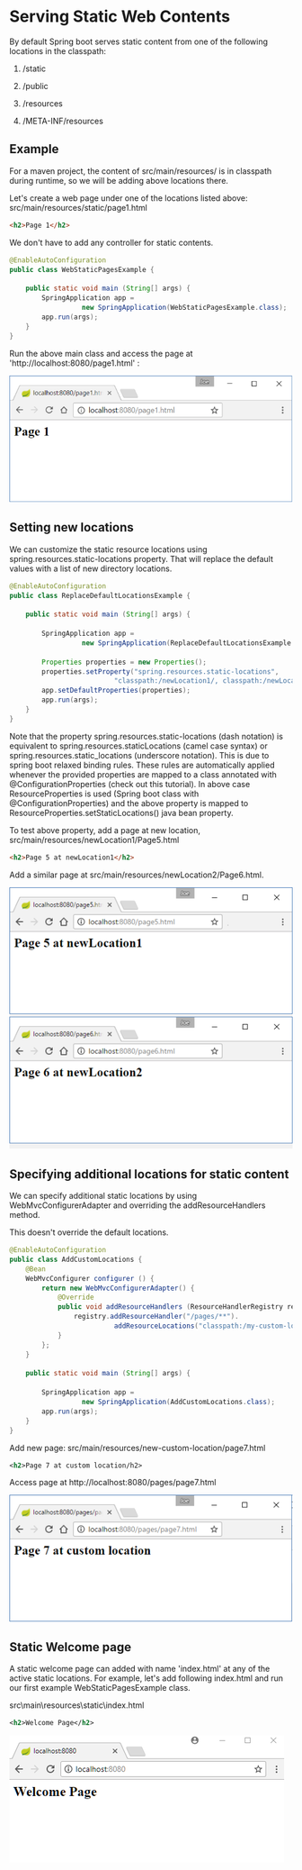 # Serving Static Web Contents

By default Spring boot serves static content from one of the following locations in the classpath:

1. /static

2. /public

3. /resources

4. /META-INF/resources

## Example

For a maven project, the content of src/main/resources/ is in classpath during runtime, so we will be adding above locations there.

Let's create a web page under one of the locations listed above: src/main/resources/static/page1.html

```html
<h2>Page 1</h2>
```

We don't have to add any controller for static contents.

```java
@EnableAutoConfiguration
public class WebStaticPagesExample {

    public static void main (String[] args) {
        SpringApplication app =
                  new SpringApplication(WebStaticPagesExample.class);
        app.run(args);
    }
}
```

Run the above main class and access the page at 'http://localhost:8080/page1.html' :

![module](images/output1.png)


## Setting new locations

We can customize the static resource locations using spring.resources.static-locations property. That will replace the default values with a list of new directory locations.

```java
@EnableAutoConfiguration
public class ReplaceDefaultLocationsExample {

    public static void main (String[] args) {

        SpringApplication app =
                  new SpringApplication(ReplaceDefaultLocationsExample.class);

        Properties properties = new Properties();
        properties.setProperty("spring.resources.static-locations",
                          "classpath:/newLocation1/, classpath:/newLocation2/");
        app.setDefaultProperties(properties);
        app.run(args);
    }
}
```

Note that the property spring.resources.static-locations (dash notation) is equivalent to spring.resources.staticLocations (camel case syntax) or spring.resources.static_locations (underscore notation). This is due to spring boot relaxed binding rules. These rules are automatically applied whenever the provided properties are mapped to a class annotated with @ConfigurationProperties (check out this tutorial). In above case ResourceProperties is used (Spring boot class with @ConfigurationProperties) and the above property is mapped to ResourceProperties.setStaticLocations() java bean property.

To test above property, add a page at new location, src/main/resources/newLocation1/Page5.html

```html
<h2>Page 5 at newLocation1</h2>
```

Add a similar page at src/main/resources/newLocation2/Page6.html.

![module](images/output2.png)

## Specifying additional locations for static content

We can specify additional static locations by using WebMvcConfigurerAdapter and overriding the addResourceHandlers method.

This doesn't override the default locations.

```java
@EnableAutoConfiguration
public class AddCustomLocations {
    @Bean
    WebMvcConfigurer configurer () {
        return new WebMvcConfigurerAdapter() {
            @Override
            public void addResourceHandlers (ResourceHandlerRegistry registry) {
                registry.addResourceHandler("/pages/**").
                          addResourceLocations("classpath:/my-custom-location/");
            }
        };
    }

    public static void main (String[] args) {

        SpringApplication app =
                  new SpringApplication(AddCustomLocations.class);
        app.run(args);
    }
}
```

Add new page: src/main/resources/new-custom-location/page7.html

```xml
<h2>Page 7 at custom location/h2>
```

Access page at http://localhost:8080/pages/page7.html

![module](images/output3.png)

## Static Welcome page

A static welcome page can added with name 'index.html' at any of the active static locations. For example, let's add following index.html and run our first example WebStaticPagesExample class.

src\main\resources\static\index.html

```xml
<h2>Welcome Page</h2>
```

![module](images/output.png)
